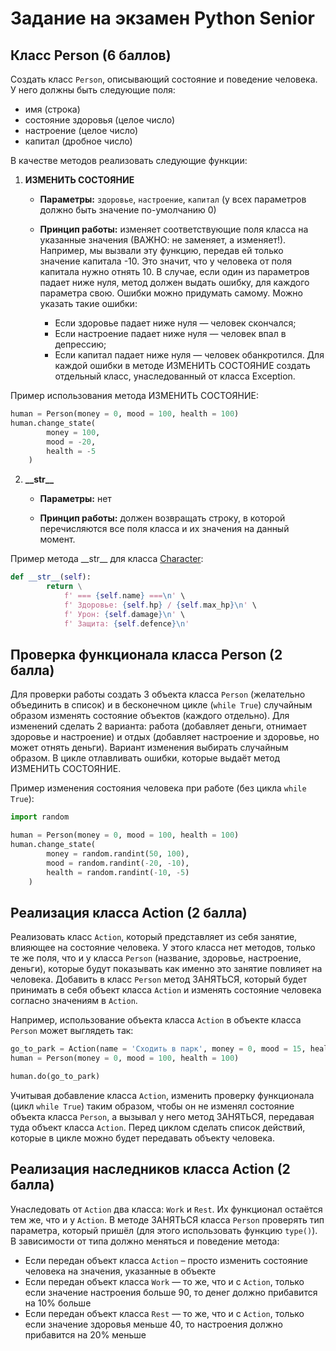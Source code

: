 # Задание на экзамен Python Senior

## Класс Person (6 баллов)
Создать класс `Person`, описывающий состояние и поведение человека. У него должны быть следующие поля: 
- имя (строка)
- состояние здоровья (целое число)
- настроение (целое число)
- капитал (дробное число)

В качестве методов реализовать следующие функции:

1. **ИЗМЕНИТЬ СОСТОЯНИЕ**

   - **Параметры:** `здоровье`, `настроение`, `капитал` (у всех параметров должно быть значение по-умолчанию 0)

   - **Принцип работы:** изменяет соответствующие поля класса на указанные значения (ВАЖНО: не заменяет, а изменяет!). Например, мы вызвали эту функцию, передав ей только значение капитала -10. Это значит, что у человека от поля капитала нужно отнять 10.
В случае, если один из параметров падает ниже нуля, метод должен выдать ошибку, для каждого параметра свою. Ошибки можно придумать самому.
Можно указать такие ошибки:
      - Если здоровье падает ниже нуля — человек скончался;
      - Если настроение падает ниже нуля — человек впал в депрессию;
      - Если капитал падает ниже нуля — человек обанкротился.
Для каждой ошибки в методе ИЗМЕНИТЬ СОСТОЯНИЕ создать отдельный класс, унаследованный от класса Exception.

  Пример использования метода ИЗМЕНИТЬ СОСТОЯНИЕ:
  ```python
  human = Person(money = 0, mood = 100, health = 100)
  human.change_state(
          money = 100,
          mood = -20,
          health = -5
      )
  ```

2. **\_\_str\_\_**

   - **Параметры:** нет

   - **Принцип работы:** должен возвращать строку, в которой перечисляются все поля класса и их значения на данный момент.

Пример метода \_\_str\_\_ для класса [Character](https://github.com/DarkValkier/C29246/blob/master/Lesson_1/character.py#L20):
```python
def __str__(self):
        return \
            f' === {self.name} ===\n' \
            f' Здоровье: {self.hp} / {self.max_hp}\n' \
            f' Урон: {self.damage}\n' \
            f' Защита: {self.defence}\n'
```

## Проверка функционала класса Person (2 балла)
Для проверки работы создать 3 объекта класса `Person` (желательно объединить в список) и в бесконечном цикле (`while True`) случайным образом изменять состояние объектов (каждого отдельно). Для изменений сделать 2 варианта: работа (добавляет деньги, отнимает здоровье и настроение) и отдых (добавляет настроение и здоровье, но может отнять деньги). Вариант изменения выбирать случайным образом. В цикле отлавливать ошибки, которые выдаёт метод ИЗМЕНИТЬ СОСТОЯНИЕ.

Пример изменения состояния человека при работе (без цикла `while True`):
```python
import random

human = Person(money = 0, mood = 100, health = 100)
human.change_state(
        money = random.randint(50, 100),
        mood = random.randint(-20, -10),
        health = random.randint(-10, -5)
    )
```

## Реализация класса Action (2 балла)
Реализовать класс `Action`, который представляет из себя занятие, влияющее на состояние человека. У этого класса нет методов, только те же поля, что и у класса `Person` (название, здоровье, настроение, деньги), которые будут показывать как именно это занятие повлияет на человека. Добавить в класс `Person` метод ЗАНЯТЬСЯ, который будет принимать в себя объект класса `Action` и изменять состояние человека согласно значениям в `Action`.

Например, использование объекта класса `Action` в объекте класса `Person` может выглядеть так:
```python
go_to_park = Action(name = 'Сходить в парк', money = 0, mood = 15, health = 3)
human = Person(money = 0, mood = 100, health = 100)

human.do(go_to_park)
```

Учитывая добавление класса `Action`, изменить проверку функционала (цикл `while True`) таким образом, чтобы он не изменял состояние объекта класса `Person`, а вызывал у него метод ЗАНЯТЬСЯ, передавая туда объект класса `Action`. Перед циклом сделать список действий, которые в цикле можно будет передавать объекту человека.

## Реализация наследников класса Action (2 балла)
Унаследовать от `Action` два класса: `Work` и `Rest`. Их функционал остаётся тем же, что и у `Action`. В методе ЗАНЯТЬСЯ класса `Person` проверять тип параметра, который пришёл (для этого использовать функцию `type()`). В зависимости от типа должно меняться и поведение метода:
- Если передан объект класса `Action` – просто изменить состояние человека на значения, указанные в объекте
- Если передан объект класса `Work` — то же, что и с `Action`, только если значение настроения больше 90, то денег должно прибавится на 10% больше
- Если передан объект класса `Rest` — то же, что и с `Action`, только если значение здоровья меньше 40, то настроения 
должно прибавится на 20% меньше


